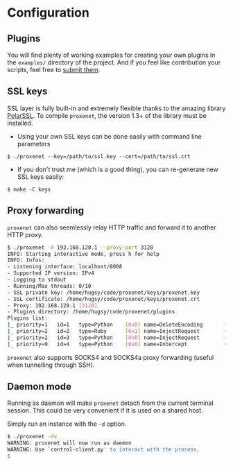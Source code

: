 # Configuration

## Plugins

You will find plenty of working examples for creating your own plugins in the
`examples/` directory of the project. And if you feel like contribution your
scripts, feel free to
[submit them](https://github.com/hugsy/proxenet-plugins/pulls).

## SSL keys

SSL layer is fully built-in and extremely flexible thanks to the amazing library
[PolarSSL](http://polarssl.org/). To compile `proxenet`, the version 1.3+ of the
library must be installed.

- Using your own SSL keys can be done easily with command line parameters
```
$ ./proxenet --key=/path/to/ssl.key --cert=/path/to/ssl.crt
```

- If you don't trust me (which is a good thing), you can re-generate new SSL keys easily:
```
$ make -C keys
```

## Proxy forwarding

`proxenet` can also seemlessly relay HTTP traffic and forward it to another HTTP proxy.

``` bash
$ ./proxenet -X 192.168.128.1 --proxy-port 3128
INFO: Starting interactive mode, press h for help
INFO: Infos:
- Listening interface: localhost/8008
- Supported IP version: IPv4
- Logging to stdout
- Running/Max threads: 0/10
- SSL private key: /home/hugsy/code/proxenet/keys/proxenet.key
- SSL certificate: /home/hugsy/code/proxenet/keys/proxenet.crt
- Proxy: 192.168.128.1 [3128]
- Plugins directory: /home/hugsy/code/proxenet/plugins
Plugins list:
|_ priority=1   id=1   type=Python    [0x0] name=DeleteEncoding       (ACTIVE)
|_ priority=2   id=2   type=Ruby      [0x1] name=InjectRequest        (ACTIVE)
|_ priority=2   id=3   type=Python    [0x0] name=InjectRequest        (ACTIVE)
|_ priority=9   id=4   type=Python    [0x0] name=Intercept            (ACTIVE)
```

`proxenet` also supports SOCKS4 and SOCKS4a proxy forwarding (useful when tunnelling through SSH).


## Daemon mode

Running as daemon will make `proxenet` detach from the current terminal session. This could be very convenient if it is used on a shared host.

Simply run an instance with the `-d` option.
```bash
$ ./proxenet -dv
WARNING: proxenet will now run as daemon
WARNING: Use `control-client.py' to interact with the process.
$
```

